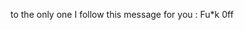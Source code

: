 to the only one I follow this message for you : Fu*k 0ff 
<!---
DeveloperSa1/DeveloperSa1 is a ✨ special ✨ repository because its `README.md` (this file) appears on your GitHub profile.
You can click the Preview link to take a look at your changes.
--->
